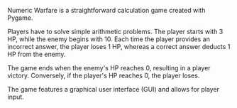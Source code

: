 Numeric Warfare is a straightforward calculation game created with Pygame.

Players have to solve simple arithmetic problems. The player starts with 3 HP, while the enemy begins with 10. Each time the player provides an incorrect answer, the player loses 1 HP, whereas a correct answer deducts 1 HP from the enemy.

The game ends when the enemy's HP reaches 0, resulting in a player victory. Conversely, if the player's HP reaches 0, the player loses.

The game features a graphical user interface (GUI) and allows for player input.

